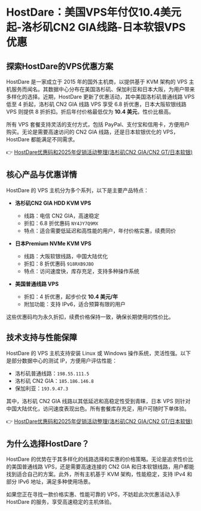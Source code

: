 # HostDare：美国VPS年付仅10.4美元起-洛杉矶CN2 GIA线路-日本软银VPS优惠

## 探索HostDare的VPS优惠方案

HostDare 是一家成立于 2015 年的国外主机商，以提供基于 KVM 架构的 VPS 主机服务而闻名。其数据中心分布在美国洛杉矶、保加利亚和日本大阪，为用户带来多样化的选择。近期，HostDare 更新了优惠活动，其中美国洛杉矶普通线路 VPS 低至 4 折起，洛杉矶 CN2 GIA 线路 VPS 享受 6.8 折优惠，日本大阪软银线路 VPS 则提供 8 折折扣。折后年付价格最低仅为 **10.4 美元**，性价比极高。

所有 VPS 套餐支持灵活的支付方式，包括 PayPal、支付宝和信用卡，方便用户购买。无论是需要高速访问的 CN2 GIA 线路，还是日本软银优化的 VPS，HostDare 都能满足不同需求。

👉 [HostDare优惠码和2025年促销活动整理(洛杉矶CN2 GIA/CN2 GT/日本软银)](https://bit.ly/hostdare)

## 核心产品与优惠详情

HostDare 的 VPS 主机分为多个系列，以下是主要产品特点：

- **洛杉矶CN2 GIA HDD KVM VPS**  
  - 线路：电信 CN2 GIA，高速稳定  
  - 折扣：6.8 折优惠码 `NY4JY7Q9MX`  
  - 特点：适合需要低延迟和高性能的用户，年付价格实惠，续费同价  

- **日本Premium NVMe KVM VPS**  
  - 线路：大阪软银线路，中国大陆优化  
  - 折扣：8 折优惠码 `918RXB9JBO`  
  - 特点：访问速度快，库存充足，支持多种操作系统  

- **美国普通线路 VPS**  
  - 折扣：4 折优惠，起步价仅 **10.4 美元/年**  
  - 附加功能：支持 IPv6，适合预算有限的用户  

这些优惠码均为永久折扣，续费价格保持一致，确保长期使用的性价比。

## 技术支持与性能保障

HostDare 的 VPS 主机支持安装 Linux 或 Windows 操作系统，灵活性强。以下是部分数据中心的测试 IP，方便用户评估性能：

- 洛杉矶普通线路：`198.55.111.5`  
- 洛杉矶 CN2 GIA：`185.186.146.8`  
- 保加利亚：`193.9.47.3`  

其中，洛杉矶 CN2 GIA 线路以其低延迟和高稳定性受到青睐，日本 VPS 则针对中国大陆优化，访问速度表现出色。所有套餐库存充足，用户可随时下单体验。

👉 [HostDare优惠码和2025年促销活动整理(洛杉矶CN2 GIA/CN2 GT/日本软银)](https://bit.ly/hostdare)

## 为什么选择HostDare？

HostDare 的优势在于其多样化的线路选择和实惠的价格策略。无论是追求性价比的美国普通线路 VPS，还是需要高速连接的 CN2 GIA 和日本软银线路，用户都能找到适合自己的方案。此外，所有主机基于 KVM 架构，性能稳定，支持 IPv4 和部分 IPv6 地址，满足多种使用场景。

如果您正在寻找一款价格实惠、性能可靠的 VPS，不妨趁此次优惠活动入手 HostDare 的服务，享受高速稳定的主机体验。